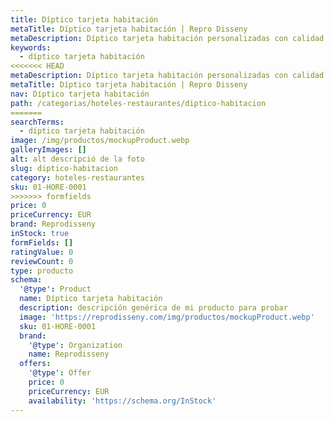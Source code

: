 ```yaml
---
title: Díptico tarjeta habitación
metaTitle: Díptico tarjeta habitación | Repro Disseny
metaDescription: Díptico tarjeta habitación personalizadas con calidad profesional en Cataluña.
keywords:
  - díptico tarjeta habitación
<<<<<<< HEAD
metaDescription: Díptico tarjeta habitación personalizadas con calidad profesional en Cataluña.
metaTitle: Díptico tarjeta habitación | Repro Disseny
nav: Díptico tarjeta habitación
path: /categorias/hoteles-restaurantes/diptico-habitacion
=======
searchTerms:
  - díptico tarjeta habitación
image: /img/productos/mockupProduct.webp
galleryImages: []
alt: alt descripció de la foto
slug: diptico-habitacion
category: hoteles-restaurantes
sku: 01-HORE-0001
>>>>>>> formfields
price: 0
priceCurrency: EUR
brand: Reprodisseny
inStock: true
formFields: []
ratingValue: 0
reviewCount: 0
type: producto
schema:
  '@type': Product
  name: Díptico tarjeta habitación
  description: descripción genérica de mi producto para probar
  image: 'https://reprodisseny.com/img/productos/mockupProduct.webp'
  sku: 01-HORE-0001
  brand:
    '@type': Organization
    name: Reprodisseny
  offers:
    '@type': Offer
    price: 0
    priceCurrency: EUR
    availability: 'https://schema.org/InStock'
---
```


